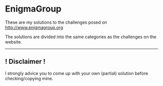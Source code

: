 EnigmaGroup
===

These are my solutions to the challenges posed on http://www.enigmagroup.org

The solutions are divided into the same categories as the challenges on the website.

---

! Disclaimer !
---

I strongly advice you to come up with your own (partial) solution before checking/copying mine.
